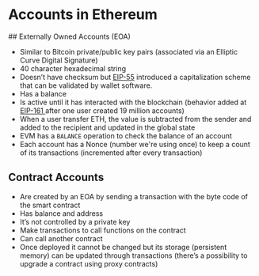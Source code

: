 # Accounts in Ethereum

## Externally Owned Accounts (EOA)

-   Similar to Bitcoin private/public key pairs (associated via an Elliptic Curve Digital Signature)
-   40 character hexadecimal string
-   Doesn’t have checksum but [EIP-55](https://github.com/ethereum/EIPs/blob/master/EIPS/eip-55.md) introduced a capitalization scheme that can be validated by wallet software.
-   Has a balance
-   Is active until it has interacted with the blockchain (behavior added at [EIP-161 ](https://github.com/ethereum/EIPs/blob/master/EIPS/eip-161.md) after one user created 19 million accounts)
-   When a user transfer ETH, the value is subtracted from the sender and added to the recipient and updated in the global state
-   EVM has a `BALANCE` operation to check the balance of an account
-   Each account has a Nonce (number we're using once) to keep a count of its transactions (incremented after every transaction)

## Contract Accounts

-   Are created by an EOA by sending a transaction with the byte code of the smart contract
-   Has balance and address
-   It’s not controlled by a private key
-   Make transactions to call functions on the contract
-   Can call another contract
-   Once deployed it cannot be changed but its storage (persistent memory) can be updated through transactions (there’s a possibility to upgrade a contract using proxy contracts)
